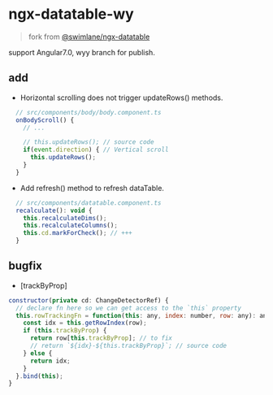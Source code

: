# ngx-datatable-wy

> fork from  [@swimlane/ngx-datatable](https://github.com/swimlane/ngx-datatable)

support Angular7.0, wyy branch for publish.

## add

* Horizontal scrolling does not trigger updateRows() methods.

```javascript
  // src/components/body/body.component.ts
  onBodyScroll() {
    // ...

    // this.updateRows(); // source code
    if(event.direction) { // Vertical scroll
      this.updateRows();
    }
  }
```

* Add refresh() method to refresh dataTable.

```javascript
  // src/components/datatable.component.ts
  recalculate(): void {
    this.recalculateDims();
    this.recalculateColumns();
    this.cd.markForCheck(); // +++
  }
```

## bugfix

* [trackByProp]

```javascript
constructor(private cd: ChangeDetectorRef) {
  // declare fn here so we can get access to the `this` property
  this.rowTrackingFn = function(this: any, index: number, row: any): any {
    const idx = this.getRowIndex(row);
    if (this.trackByProp) {
      return row[this.trackByProp]; // to fix
      // return `${idx}-${this.trackByProp}`; // source code
    } else {
      return idx;
    }
  }.bind(this);
}
```